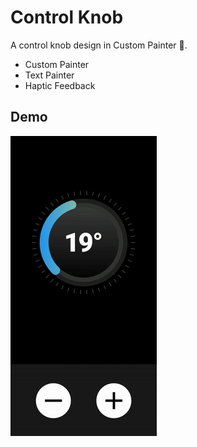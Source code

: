 # Control Knob 

A control knob design in Custom Painter 💙.
- Custom Painter
- Text Painter
- Haptic Feedback

## Demo
![](https://github.com/GitVNS/knob-design-in-custom-painter/blob/main/sample/sample.gif)
